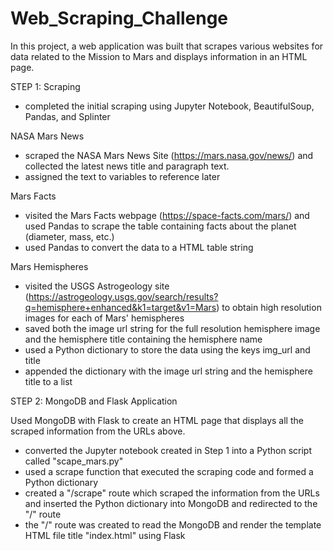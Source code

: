 # Web_Scraping_Challenge

In this project, a web application was built that scrapes various websites for data related to the Mission to Mars and displays information in an HTML page. 

STEP 1: Scraping
- completed the initial scraping using Jupyter Notebook, BeautifulSoup, Pandas, and Splinter

NASA Mars News
- scraped the NASA Mars News Site (https://mars.nasa.gov/news/) and collected the latest news title and paragraph text. 
- assigned the text to variables to reference later

Mars Facts
- visited the Mars Facts webpage (https://space-facts.com/mars/) and used Pandas to scrape the table containing facts about the planet (diameter, mass, etc.)
- used Pandas to convert the data to a HTML table string

Mars Hemispheres
- visited the USGS Astrogeology site (https://astrogeology.usgs.gov/search/results?q=hemisphere+enhanced&k1=target&v1=Mars) to obtain high resolution images for each of Mars' hemispheres
- saved both the image url string for the full resolution hemisphere image and the hemisphere title containing the hemisphere name
- used a Python dictionary to store the data using the keys img_url and title 
- appended the dictionary with the image url string and the hemisphere title to a list

STEP 2: MongoDB and Flask Application

Used MongoDB with Flask to create an HTML page that displays all the scraped information from the URLs above.
- converted the Jupyter notebook created in Step 1 into a Python script called "scape_mars.py"
- used a scrape function that executed the scraping code and formed a Python dictionary
- created a "/scrape" route which scraped the information from the URLs and inserted the Python dictionary into MongoDB and redirected to the "/" route
- the "/" route was created to read the MongoDB and render the template HTML file title "index.html" using Flask
